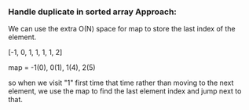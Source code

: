 
### Handle duplicate in sorted array Approach:

We can use the extra O(N) space for map to store the last index of the element. 

[-1, 0, 1, 1, 1, 1, 2]

map = -1(0), 0(1), 1(4), 2(5)

so when we visit "1" first time that time rather than moving to the next element, we use the map to find the last element index and jump next to that. 
